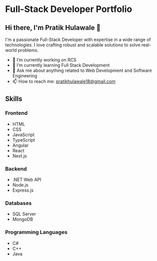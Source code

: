 # Full-Stack Developer Portfolio

## Hi there, I'm Pratik Hulawale 👋

I'm a passionate Full-Stack Developer with expertise in a wide range of technologies. I love crafting robust and scalable solutions to solve real-world problems. 

- 🔭 I’m currently working on RCS 
- 🌱 I’m currently learning Full Stack Development
- 💬 Ask me about anything related to Web Development and Software Engineering
- 📫 How to reach me: pratikhulawale18@gmail.com

## Skills

### Frontend
- HTML
- CSS
- JavaScript
- TypeScript
- Angular
- React
- Next.js

### Backend
- .NET Web API
- Node.js
- Express.js

### Databases
- SQL Server
- MongoDB

### Programming Languages
- C#
- C++
- Java

